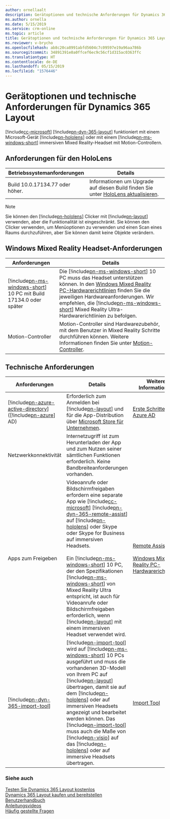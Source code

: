 ```yaml
---
author: ornellaalt
description: Gerätoptionen und technische Anforderungen für Dynamics 365 Layout
ms.author: ornella
ms.date: 5/15/2019
ms.service: crm-online
ms.topic: article
title: Gerätoptionen und technische Anforderungen für Dynamics 365 Layout
ms.reviewer: v-brycho
ms.openlocfilehash: ab8c20ca8991abfd5604c7c09597e19a96aa786b
ms.sourcegitcommit: 34891391e0a0ffcef6ec9c56cf1d315ac0363ffc
ms.translationtype: HT
ms.contentlocale: de-DE
ms.lasthandoff: 05/15/2019
ms.locfileid: "1576446"
---
```

# <a name="device-options-and-technical-requirements-for-dynamics-365-layout"></a>Gerätoptionen und technische Anforderungen für Dynamics 365 Layout

[!include[cc-microsoft](../includes/cc-microsoft.md)] [!include[pn-dyn-365-layout](../includes/pn-dyn-365-layout.md)] funktioniert mit einem Microsoft-Gerät [!include[pn-hololens](../includes/pn-hololens.md)] oder mit einem [!include[pn-ms-windows-short](../includes/pn-ms-windows-short.md)] immersiven Mixed Reality-Headset mit Motion-Controllern.

## <a name="hololens-requirements"></a>Anforderungen für den HoloLens

| **Betriebssystemanforderungen**          | **Details**                                                                                                                           |
|------------------------------|---------------------------------------------------------------------------------------------------------------------------------------|
| Build 10.0.17134.77 oder höher. | Informationen um Upgrade auf diesen Build finden Sie unter [HoloLens aktualisieren](https://support.microsoft.com/help/12643/hololens-update-hololens). |

> [!NOTE]
> Sie können den [!include[pn-hololens](../includes/pn-hololens.md)] Clicker mit [!include[pn-layout](../includes/pn-layout.md)] verwenden, aber die Funktionalität ist eingeschränkt. Sie können den Clicker verwenden, um Menüoptionen zu verwenden und einen Scan eines Raums durchzuführen, aber Sie können damit keine Objekte verändern.


## <a name="windows-mixed-reality-headset-requirements"></a>Windows Mixed Reality Headset-Anforderungen

| **Anforderungen**                          | **Details**                                                                                                                                                                                                                                                                                                                          |
|-------------------------------------------|--------------------------------------------------------------------------------------------------------------------------------------------------------------------------------------------------------------------------------------------------------------------------------------------------------------------------------------|
| [!include[pn-ms-windows-short](../includes/pn-ms-windows-short.md)] 10 PC mit Build 17134.0 oder später | Die [!include[pn-ms-windows-short](../includes/pn-ms-windows-short.md)] 10 PC muss das Headset unterstützen können. In den [Windows Mixed Reality PC-Hardwarerichtlinien](https://support.microsoft.com/en-us/help/4039260/windows-10-mixed-reality-pc-hardware-guidelines) finden Sie die jeweiligen Hardwareanforderungen. Wir empfehlen, die [!include[pn-ms-windows-short](../includes/pn-ms-windows-short.md)] Mixed Reality Ultra-Hardwarerichtlinien zu befolgen. |
| Motion-Controller                        | Motion-Controller sind Hardwarezubehör, mit dem Benutzer in Mixed Reality Schritte durchführen können. Weitere Informationen finden Sie unter [Motion-Controller](https://docs.microsoft.com/en-us/windows/mixed-reality/motion-controllers).                                                                                                                     |

<a name="technical-requirements"></a>Technische Anforderungen
----------------------

| **Anforderungen**                   | **Details**                                                                                                                                                                                                                                                                                                                                                                                             | **Weitere Informationen**                                                                                                                                                |
|------------------------------------|---------------------------------------------------------------------------------------------------------------------------------------------------------------------------------------------------------------------------------------------------------------------------------------------------------------------------------------------------------------------------------------------------------|---------------------------------------------------------------------------------------------------------------------------------------------------------------|
| [!include[pn-azure-active-directory](../includes/pn-azure-active-directory.md)] ([!include[pn-azure](../includes/pn-azure.md)] AD)  | Erforderlich zum Anmelden bei [!include[pn-layout](../includes/pn-layout.md)] und für die App-Distribution über [Microsoft Store für Unternehmen](https://docs.microsoft.com/en-us/microsoft-store/sign-up-microsoft-store-for-business).                                                                                                                                                                                                               | [Erste Schritte mit Azure AD](https://docs.microsoft.com/en-us/azure/active-directory/get-started-azure-ad)                                                     |
| Netzwerkkonnektivität               | Internetzugriff ist zum Herunterladen der App und zum Nutzen seiner sämtlichen Funktionen erforderlich. Keine Bandbreiteanforderungen vorhanden.                                                                                                                                                                                                                                                                                    |                                                                                                                                                               |
| Apps zum Freigeben    | Videoanrufe oder Bildschirmfreigaben erfordern eine separate App wie [!include[cc-microsoft](../includes/cc-microsoft.md)] [!include[pn-dyn-365-remote-assist](../includes/pn-dyn-365-remote-assist.md)] auf [!include[pn-hololens](../includes/pn-hololens.md)] oder Skype oder Skype for Business auf immersiven Headsets. <br> <br>  Ein [!include[pn-ms-windows-short](../includes/pn-ms-windows-short.md)] 10 PC, der den Spezifikationen [!include[pn-ms-windows-short](../includes/pn-ms-windows-short.md)] von Mixed Reality Ultra entspricht, ist auch für Videoanrufe oder Bildschirmfreigaben erforderlich, wenn [!include[pn-layout](../includes/pn-layout.md)] mit einem immersiven Headset verwendet wird.                                                                                                                                                                                                               | [Remote Assist](../remote-assist/user-guide.md) <br> <br>  [Windows Mixed Reality PC-Hardwarerichtlinien](https://support.microsoft.com/en-us/help/4039260/windows-10-mixed-reality-pc-hardware-guidelines)                     |               
| [!include[pn-dyn-365-import-tool](../includes/pn-dyn-365-import-tool.md)] | [!include[pn-import-tool](../includes/pn-import-tool.md)] wird auf [!include[pn-ms-windows-short](../includes/pn-ms-windows-short.md)] 10 PCs ausgeführt und muss die vorhandenen 3D-Modell von Ihrem PC auf [!include[pn-layout](../includes/pn-layout.md)] übertragen, damit sie auf dem [!include[pn-hololens](../includes/pn-hololens.md)] oder auf immersiven Headsets angezeigt und bearbeitet werden können. Das [!include[pn-import-tool](../includes/pn-import-tool.md)] muss auch die Maße von [!include[pn-visio](../includes/pn-visio.md)] auf das [!include[pn-hololens](../includes/pn-hololens.md)] oder auf immersive Headsets übertragen. | [Import Tool](https://docs.microsoft.com/en-us/dynamics365/mixed-reality/import-tool)    |

### <a name="see-also"></a>Siehe auch
[Testen Sie Dynamics 365 Layout kostenlos](try-layout-free.md)<br/>
[Dynamics 365 Layout kaufen und bereitstellen](buy-and-deploy-layout.md)<br>
[Benutzerhandbuch](user-guide.md)<br/>
[Anleitungsvideos](https://go.microsoft.com/fwlink/p/?linkid=2021489)<br/>
[Häufig gestellte Fragen](faq.md)<br/>
